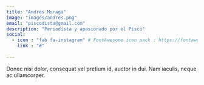 ```yaml
---
title: "Andrés Moraga"
image: "images/andres.png"
email: "piscodista@gmail.com"
description: "Periodista y apasionado por el Pisco"
social:
  - icon : "fab fa-instagram" # FontAwesome icon pack : https://fontawesome.com/icons
    link : "#"
  
---
```


Donec nisi dolor, consequat vel pretium id, auctor in dui. Nam iaculis, neque ac ullamcorper.